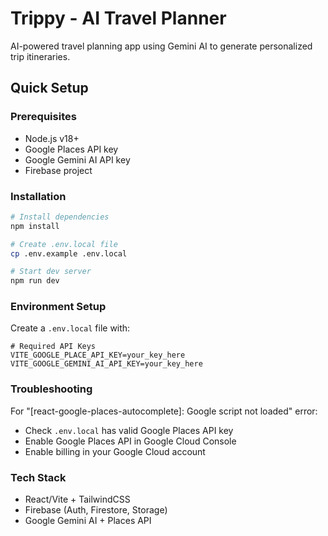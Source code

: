 # Trippy - AI Travel Planner

AI-powered travel planning app using Gemini AI to generate personalized trip itineraries.

## Quick Setup

### Prerequisites
- Node.js v18+
- Google Places API key
- Google Gemini AI API key
- Firebase project

### Installation
```sh
# Install dependencies
npm install

# Create .env.local file
cp .env.example .env.local

# Start dev server
npm run dev
```

### Environment Setup
Create a `.env.local` file with:
```
# Required API Keys
VITE_GOOGLE_PLACE_API_KEY=your_key_here
VITE_GOOGLE_GEMINI_AI_API_KEY=your_key_here
```
### Troubleshooting

For "[react-google-places-autocomplete]: Google script not loaded" error:
- Check `.env.local` has valid Google Places API key
- Enable Google Places API in Google Cloud Console
- Enable billing in your Google Cloud account

### Tech Stack
- React/Vite + TailwindCSS
- Firebase (Auth, Firestore, Storage)
- Google Gemini AI + Places API